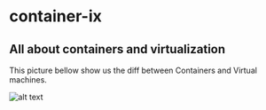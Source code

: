 # container-ix

## All about containers and virtualization

This picture bellow show us the diff between Containers and Virtual machines.

![alt text](https://user-images.githubusercontent.com/7195986/52974148-d4e49b80-33c0-11e9-8cae-4b1de81a0429.png)

